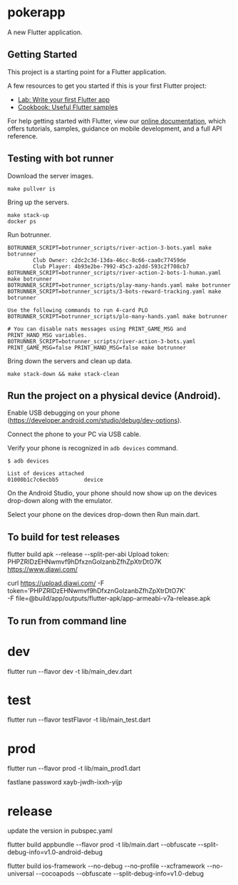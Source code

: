 # pokerapp

A new Flutter application.

## Getting Started

This project is a starting point for a Flutter application.

A few resources to get you started if this is your first Flutter project:

- [Lab: Write your first Flutter app](https://flutter.dev/docs/get-started/codelab)
- [Cookbook: Useful Flutter samples](https://flutter.dev/docs/cookbook)

For help getting started with Flutter, view our
[online documentation](https://flutter.dev/docs), which offers tutorials,
samples, guidance on mobile development, and a full API reference.

## Testing with bot runner

Download the server images.
```
make pullver is 
```

Bring up the servers.
```
make stack-up
docker ps
```

Run botrunner.
```
BOTRUNNER_SCRIPT=botrunner_scripts/river-action-3-bots.yaml make botrunner
        Club Owner: c2dc2c3d-13da-46cc-8c66-caa0c77459de
        Club Player: 4b93e2be-7992-45c3-a2dd-593c2f708cb7
BOTRUNNER_SCRIPT=botrunner_scripts/river-action-2-bots-1-human.yaml make botrunner
BOTRUNNER_SCRIPT=botrunner_scripts/play-many-hands.yaml make botrunner
BOTRUNNER_SCRIPT=botrunner_scripts/3-bots-reward-tracking.yaml make botrunner

Use the following commands to run 4-card PLO
BOTRUNNER_SCRIPT=botrunner_scripts/plo-many-hands.yaml make botrunner

# You can disable nats messages using PRINT_GAME_MSG and PRINT_HAND_MSG variables.
BOTRUNNER_SCRIPT=botrunner_scripts/river-action-3-bots.yaml PRINT_GAME_MSG=false PRINT_HAND_MSG=false make botrunner
```

Bring down the servers and clean up data.
```
make stack-down && make stack-clean
```

## Run the project on a physical device (Android).
Enable USB debugging on your phone (https://developer.android.com/studio/debug/dev-options).

Connect the phone to your PC via USB cable.

Verify your phone is recognized in `adb devices` command.
```
$ adb devices

List of devices attached
01000b1c7c6ecbb5        device
```

On the Android Studio, your phone should now show up 
on the devices drop-down along with the emulator.

Select your phone on the devices drop-down then Run main.dart.


## To build for test releases
flutter build  apk  --release --split-per-abi
Upload token: PHPZRIDzEHNwmvf9hDfxznGolzanbZfhZpXtrDtO7K
https://www.diawi.com/

curl https://upload.diawi.com/ -F token='PHPZRIDzEHNwmvf9hDfxznGolzanbZfhZpXtrDtO7K' \
-F file=@build/app/outputs/flutter-apk/app-armeabi-v7a-release.apk

## To run from command line

# dev
flutter run --flavor dev -t lib/main_dev.dart

# test
flutter run --flavor testFlavor -t lib/main_test.dart

# prod
flutter run --flavor prod -t lib/main_prod1.dart

fastlane password
xayb-jwdh-ixxh-yijp


# release
update the version in pubspec.yaml

 flutter build appbundle --flavor prod -t lib/main.dart --obfuscate --split-debug-info=v1.0-android-debug
 
flutter build ios-framework --no-debug --no-profile --xcframework --no-universal --cocoapods --obfuscate --split-debug-info=v1.0-debug
